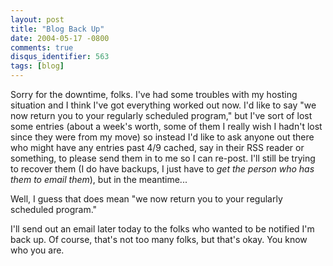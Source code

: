 ```yaml
---
layout: post
title: "Blog Back Up"
date: 2004-05-17 -0800
comments: true
disqus_identifier: 563
tags: [blog]
---
```

Sorry for the downtime, folks. I've had some troubles with my hosting
situation and I think I've got everything worked out now. I'd like to
say "we now return you to your regularly scheduled program," but I've
sort of lost some entries (about a week's worth, some of them I really
wish I hadn't lost since they were from my move) so instead I'd like to
ask anyone out there who might have any entries past 4/9 cached, say in
their RSS reader or something, to please send them in to me so I can
re-post. I'll still be trying to recover them (I do have backups, I just
have to *get the person who has them to email them*), but in the
meantime...

 Well, I guess that does mean "we now return you to your regularly
scheduled program."

 I'll send out an email later today to the folks who wanted to be
notified I'm back up. Of course, that's not too many folks, but that's
okay. You know who you are.
